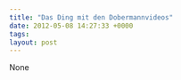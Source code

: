 ```yaml
---
title: "Das Ding mit den Dobermannvideos"
date: 2012-05-08 14:27:33 +0000
tags: 
layout: post
---
```

None
